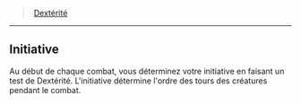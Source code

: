 ﻿---
!GenericItem
Name: Initiative
Id: abilities_dexterity_hd.md#initiative
ParentLink: abilities_dexterity_hd.md#dextérité
ParentName: Dextérité
NameLevel: 2
Attributes: {}
---
> [Dextérité](hd_abilities_dexterity.md)

---

## Initiative

Au début de chaque combat, vous déterminez votre initiative en faisant un test de Dextérité. L'initiative détermine l'ordre des tours des créatures pendant le combat.

